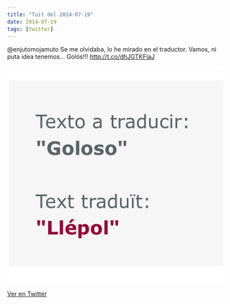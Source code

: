 ```yaml
---
title: "Tuit del 2014-07-19"
date: 2014-07-19
tags: [twitter]
---
```


@enjutomojamuto Se me olvidaba, lo he mirado en el traductor. Vamos, ni puta idea tenemos... Golós!!! http://t.co/dhJGTKFiaJ

![Imagen](/assets/images/490301516369379329-Bs3moDFCAAENDfF.png)

[Ver en Twitter](https://twitter.com/i/web/status/490301516369379329)
